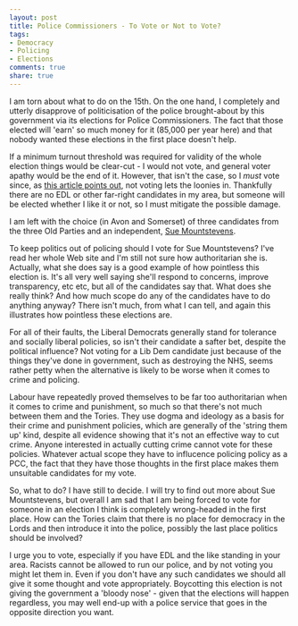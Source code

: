 ```yaml
---
layout: post
title: Police Commissioners - To Vote or Not to Vote?
tags:
- Democracy
- Policing
- Elections
comments: true
share: true
---
```


I am torn about what to do on the 15th. On the one hand, I completely and utterly disapprove of politicisation of the police brought-about by this government via its elections for Police Commissioners. The fact that those elected will 'earn' so much money for it (85,000 per year here) and that nobody wanted these elections in the first place doesn't help.

If a minimum turnout threshold was required for validity of the whole election things would be clear-cut - I would not vote, and general voter apathy would be the end of it. However, that isn't the case, so I <em>must</em> vote since, as <a href="http://www.guardian.co.uk/commentisfree/2012/oct/22/police-commissioner-election-extremists">this article points out</a>, not voting lets the loonies in. Thankfully there are no EDL or other far-right candidates in my area, but someone will be elected whether I like it or not, so I must mitigate the possible damage.

I am left with the choice (in Avon and Somerset) of three candidates from the three Old Parties and an independent, <a href="http://suemountstevens.co.uk/">Sue Mountstevens</a>.

To keep politics out of policing should I vote for Sue Mountstevens? I've read her whole Web site and I'm still not sure how authoritarian she is. Actually, what she does say is a good example of how pointless this election is. It's all very well saying she'll respond to concerns, improve transparency, etc etc, but all of the candidates say that. What does she really think? And how much scope do any of the candidates have to do anything anyway? There isn't much, from what I can tell, and again this illustrates how pointless these elections are.

For all of their faults, the Liberal Democrats generally stand for tolerance and socially liberal policies, so isn't their candidate a safter bet, despite the political influence? Not voting for a Lib Dem candidate just because of the things they've done in government, such as destroying the NHS, seems rather petty when the alternative is likely to be worse when it comes to crime and policing.

Labour have repeatedly proved themselves to be far too authoritarian when it comes to crime and punishment, so much so that there's not much between them and the Tories. They use dogma and ideology as a basis for their crime and punishment policies, which are generally of the 'string them up' kind, despite all evidence showing that it's not an effective way to cut crime. Anyone interested in actually cutting crime cannot vote for these policies. Whatever actual scope they have to influcence policing policy as a PCC, the fact that they have those thoughts in the first place makes them unsuitable candidates for my vote.

So, what to do? I have still to decide. I will try to find out more about Sue Mountstevens, but overall I am sad that I am being forced to vote for someone in an election I think is completely wrong-headed in the first place. How can the Tories claim that there is no place for democracy in the Lords and then introduce it into the police, possibly the last place politics should be involved?

I urge you to vote, especially if you have EDL and the like standing in your area. Racists cannot be allowed to run our police, and by not voting you might let them in. Even if you don't have any such candidates we should all give it some thought and vote appropriately. Boycotting this election is not giving the government a 'bloody nose' - given that the elections will happen regardless, you may well end-up with a police service that goes in the opposite direction you want.

